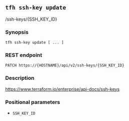 ## `tfh ssh-key update`

/ssh-keys/{SSH_KEY_ID}

### Synopsis

    tfh ssh-key update [ ... ]

### REST endpoint

    PATCH https://{HOSTNAME}/api/v2/ssh-keys/{SSH_KEY_ID}

### Description

https://www.terraform.io/enterprise/api-docs/ssh-keys

### Positional parameters

* `SSH_KEY_ID`

